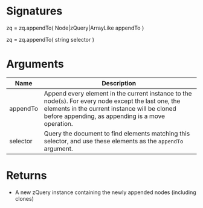 <!-- start reference -->

# Signatures

zq = zq.appendTo( Node|zQuery|ArrayLike appendTo )

zq = zq.appendTo( string selector )

# Arguments

|Name|Description|
|---|---|
|appendTo|Append every element in the current instance to the node(s). For every node except the last one, the elements in the current instance will be cloned before appending, as appending is a move operation.|
|selector|Query the document to find elements matching this selector, and use these elements as the `appendTo` argument.|

# Returns

- A new zQuery instance containing the newly appended nodes (including clones)

<!-- end reference -->
